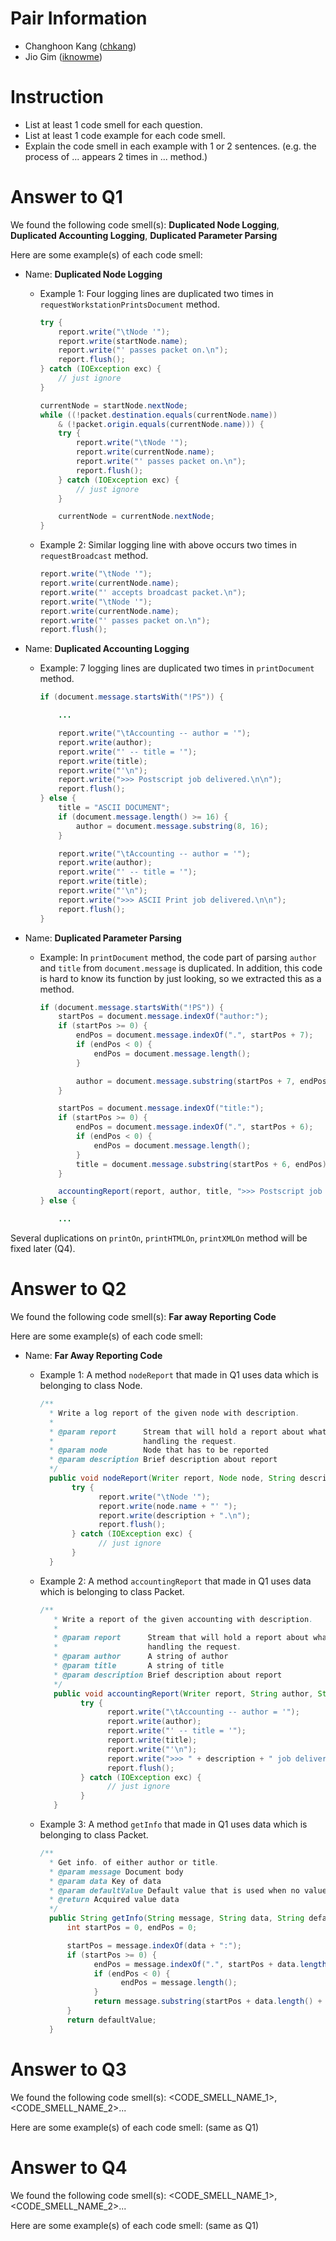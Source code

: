 Pair Information
================
 - Changhoon Kang ([chkang](mailto:chkang@postech.edu))
 - Jio Gim ([iknowme](mailto:iknowme@postech.edu))

Instruction
============
 - List at least 1 code smell for each question.
 - List at least 1 code example for each code smell.
 - Explain the code smell in each example with 1 or 2 sentences. (e.g. the process of ... appears 2 times in ... method.)

Answer to Q1
============
We found the following code smell(s): **Duplicated Node Logging**, **Duplicated Accounting Logging**, **Duplicated Parameter Parsing**  

Here are some example(s) of each code smell:

- Name: **Duplicated Node Logging**

    * Example 1: Four logging lines are duplicated two times in `requestWorkstationPrintsDocument` method.

        ```java
        try {
            report.write("\tNode '");
            report.write(startNode.name);
            report.write("' passes packet on.\n");
            report.flush();
        } catch (IOException exc) {
            // just ignore
        }

        currentNode = startNode.nextNode;
        while ((!packet.destination.equals(currentNode.name))
            & (!packet.origin.equals(currentNode.name))) {
            try {
                report.write("\tNode '");
                report.write(currentNode.name);
                report.write("' passes packet on.\n");
                report.flush();
            } catch (IOException exc) {
                // just ignore
            }

            currentNode = currentNode.nextNode;
        }
        ```

    * Example 2: Similar logging line with above occurs two times in `requestBroadcast` method.

        ```java
        report.write("\tNode '");
        report.write(currentNode.name);
        report.write("' accepts broadcast packet.\n");
        report.write("\tNode '");
        report.write(currentNode.name);
        report.write("' passes packet on.\n");
        report.flush();
        ```

- Name: **Duplicated Accounting Logging**

    * Example: 7 logging lines are duplicated two times in `printDocument` method.

        ```java
        if (document.message.startsWith("!PS")) {

            ...

            report.write("\tAccounting -- author = '");
            report.write(author);
            report.write("' -- title = '");
            report.write(title);
            report.write("'\n");
            report.write(">>> Postscript job delivered.\n\n");
            report.flush();
        } else {
            title = "ASCII DOCUMENT";
            if (document.message.length() >= 16) {
                author = document.message.substring(8, 16);
            }

            report.write("\tAccounting -- author = '");
            report.write(author);
            report.write("' -- title = '");
            report.write(title);
            report.write("'\n");
            report.write(">>> ASCII Print job delivered.\n\n");
            report.flush();
        }
        ```

- Name: **Duplicated Parameter Parsing**

    * Example: In `printDocument` method, the code part of parsing `author` and `title` from `document.message` is duplicated. In addition, this code is hard to know its function by just looking, so we extracted this as a method.

        ```java
        if (document.message.startsWith("!PS")) {
            startPos = document.message.indexOf("author:");
            if (startPos >= 0) {
                endPos = document.message.indexOf(".", startPos + 7);
                if (endPos < 0) {
                    endPos = document.message.length();
                }

                author = document.message.substring(startPos + 7, endPos);
            }

            startPos = document.message.indexOf("title:");
            if (startPos >= 0) {
                endPos = document.message.indexOf(".", startPos + 6);
                if (endPos < 0) {
                    endPos = document.message.length();
                }
                title = document.message.substring(startPos + 6, endPos);
            }

            accountingReport(report, author, title, ">>> Postscript job delivered.\n\n");
        } else {

            ...
        ```

Several duplications on `printOn`, `printHTMLOn`, `printXMLOn` method will be fixed later (Q4).  

Answer to Q2
============
We found the following code smell(s): **Far away Reporting Code**

Here are some example(s) of each code smell:

- Name: **Far Away Reporting Code**

    * Example 1: A method `nodeReport` that made in Q1 uses data which is belonging to class Node.

        ```java
        /**
	      * Write a log report of the given node with description.
	      *
	      * @param report      Stream that will hold a report about what happened when
	      *                    handling the request.
	      * @param node        Node that has to be reported
	      * @param description Brief description about report
	      */
	      public void nodeReport(Writer report, Node node, String description) {
		       try {
			         report.write("\tNode '");
			         report.write(node.name + "' ");
			         report.write(description + ".\n");
			         report.flush();
		       } catch (IOException exc) {
			         // just ignore
		       }
	      }
        ```

    * Example 2: A method `accountingReport` that made in Q1 uses data which is belonging to class Packet.

        ```java
        /**
	       * Write a report of the given accounting with description.
	       *
	       * @param report      Stream that will hold a report about what happened when
	       *                    handling the request.
	       * @param author      A string of author
	       * @param title       A string of title
	       * @param description Brief description about report
	       */
	       public void accountingReport(Writer report, String author, String title, String description) {
		         try {
			           report.write("\tAccounting -- author = '");
			           report.write(author);
			           report.write("' -- title = '");
			           report.write(title);
			           report.write("'\n");
			           report.write(">>> " + description + " job delivered.\n\n");
			           report.flush();
		         } catch (IOException exc) {
			           // just ignore
		         }
	       }
         ```

    * Example 3: A method `getInfo` that made in Q1 uses data which is belonging to class Packet.

        ```java
        /**
	      * Get info. of either author or title.
	      * @param message Document body
	      * @param data Key of data
	      * @param defaultValue Default value that is used when no value found
	      * @return Acquired value data
	      */
	      public String getInfo(String message, String data, String defaultValue) {
		      int startPos = 0, endPos = 0;

		      startPos = message.indexOf(data + ":");
		      if (startPos >= 0) {
			        endPos = message.indexOf(".", startPos + data.length() + 1);
			        if (endPos < 0) {
				          endPos = message.length();
			        }
			        return message.substring(startPos + data.length() + 1, endPos);
		      }
		      return defaultValue;
	      }
        ```

Answer to Q3
============
We found the following code smell(s): <CODE_SMELL_NAME_1>, <CODE_SMELL_NAME_2>...

Here are some example(s) of each code smell:
(same as Q1)


Answer to Q4
============
We found the following code smell(s): <CODE_SMELL_NAME_1>, <CODE_SMELL_NAME_2>...

Here are some example(s) of each code smell:
(same as Q1)
